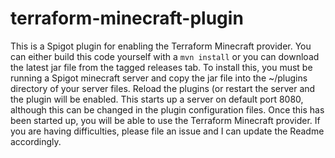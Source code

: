 # terraform-minecraft-plugin

This is a Spigot plugin for enabling the Terraform Minecraft provider. You can either build this code yourself with a `mvn install` or you can download the latest jar file from the tagged releases tab. To install this, you must be running a Spigot minecraft server and copy the jar file into the ~/plugins directory of your server files. Reload the plugins (or restart the server and the plugin will be enabled. This starts up a server on default port 8080, although this can be changed in the plugin configuration files. Once this has been started up, you will be able to use the Terraform Minecraft provider. If you are having difficulties, please file an issue and I can update the Readme accordingly.
